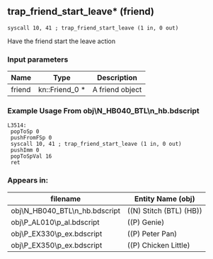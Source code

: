 ## trap_friend_start_leave* (friend)

`syscall 10, 41 ; trap_friend_start_leave (1 in, 0 out)`

Have the friend start the leave action

### Input parameters
| Name | Type | Description
|------|------|------------
| friend   | kn::Friend_0 *   | A friend object


### Example Usage From obj\N_HB040_BTL\n_hb.bdscript
```plaintext
L3514:
 popToSp 0
 pushFromFSp 0
 syscall 10, 41 ; trap_friend_start_leave (1 in, 0 out)
 pushImm 0
 popToSpVal 16
 ret
```


### Appears in:
| filename | Entity Name (obj)
|----------|-------------
| obj\N_HB040_BTL\n_hb.bdscript       | ((N) Stitch (BTL) (HB))          
| obj\P_AL010\p_al.bdscript       | ((P) Genie)          
| obj\P_EX330\p_ex.bdscript       | ((P) Peter Pan)          
| obj\P_EX350\p_ex.bdscript       | ((P) Chicken Little)          



